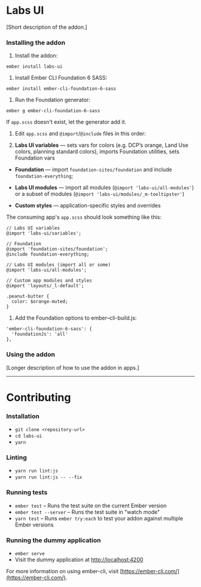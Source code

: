 # Labs UI

[Short description of the addon.]

### Installing the addon

1. Install the addon:
  ```
  ember install labs-ui
  ```

1. Install Ember CLI Foundation 6 SASS: 
  ```
  ember install ember-cli-foundation-6-sass
  ```

1. Run the Foundation generator: 
  ```
  ember g ember-cli-foundation-6-sass
  ```
  If `app.scss` doesn't exist, let the generator add it.

1. Edit `app.scss` and `@import`/`@include` files in this order:

  1. **Labs UI variables** — sets vars for colors (e.g. DCP’s orange, Land Use colors, planning standard colors), imports Foundation utilities, sets Foundation vars

  - **Foundation** — import `foundation-sites/foundation` and include `foundation-everything`;

  - **Labs UI modules** — import all modules (`@import 'labs-ui/all-modules'`) or a subset of modules (`@import 'labs-ui/modules/_m-tooltipster'`)

  - **Custom styles** — application-specific styles and overrides

  The consuming app's `app.scss` should look something like this:

  ```
  // Labs UI variables
  @import 'labs-ui/variables';

  // Foundation
  @import 'foundation-sites/foundation';
  @include foundation-everything;

  // Labs UI modules (import all or some)
  @import 'labs-ui/all-modules';

  // Custom app modules and styles
  @import 'layouts/_l-default';

  .peanut-butter {
    color: $orange-muted;
  }
  ```

1. Add the Foundation options to ember–cli-build.js: 
```
'ember-cli-foundation-6-sass': { 
  'foundationJs': 'all' 
},
```

### Using the addon

[Longer description of how to use the addon in apps.]

---

# Contributing

### Installation

* `git clone <repository-url>`
* `cd labs-ui`
* `yarn`

### Linting

* `yarn run lint:js`
* `yarn run lint:js -- --fix`

### Running tests

* `ember test` – Runs the test suite on the current Ember version
* `ember test --server` – Runs the test suite in "watch mode"
* `yarn test` – Runs `ember try:each` to test your addon against multiple Ember versions

### Running the dummy application

* `ember serve`
* Visit the dummy application at [http://localhost:4200](http://localhost:4200)

For more information on using ember-cli, visit [https://ember-cli.com/](https://ember-cli.com/).

